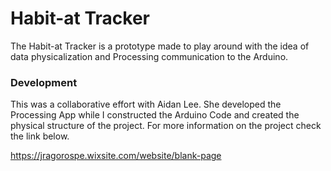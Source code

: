 # Habit-at Tracker

The Habit-at Tracker is a prototype made to play around with the idea of data physicalization and Processing 
communication to the Arduino.

### Development

This was a collaborative effort with Aidan Lee.
She developed the Processing App while I constructed the Arduino Code and created
the physical structure of the project. For more information on the project check the
link below.

https://jragorospe.wixsite.com/website/blank-page
